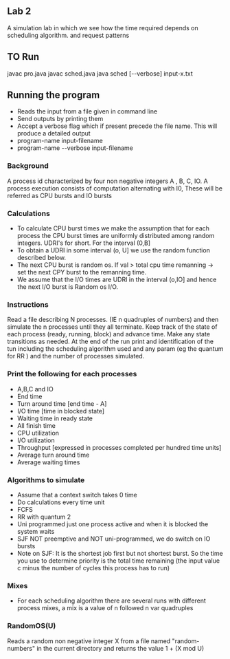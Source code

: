 ## Lab 2
A simulation lab in which we see how the time required depends on scheduling algorithm. and request patterns
## TO Run
 javac pro.java
 javac sched.java
 java sched [--verbose] input-x.txt
## Running the program
* Reads the input from a file given in command line
* Send outputs by printing them
* Accept a verbose flag which if present precede the file name. This will produce a detailed output
* program-name input-filename
* program-name --verbose input-filename

### Background
A process id characterized by four non negative integers A , B, C, IO.
A process execution consists of computation alternating with I0, These will be referred as CPU bursts and IO bursts

### Calculations
* To calculate CPU burst times we make the assumption that for each process the CPU burst times are uniformly distributed among random integers. UDRI's for short. For the interval (0,B]
* To obtain a UDRI in some interval (o, U] we use the random function described below.
* The next CPU burst is random os. If val > total cpu time remanning -> set the next CPY burst to the remanning time.
* We assume that the I/O times are UDRI in the interval (o,IO] and hence the next I/O burst is Random os I/O.

### Instructions
Read a file describing N processes. (IE n quadruples of numbers) and then simulate the n processes until they all terminate.
Keep track of the state of each process (ready, running, block) and advance time. Make any state transitions as needed. At the end of the run print and identification of the tun including the scheduling algorithm used and any param (eg the quantum for RR ) and the number of processes simulated.

### Print the following for each processes
* A,B,C and IO
* End time
* Turn around time [end time - A]
* I/O time [time in blocked state]
* Waiting time in ready state
* All finish time
* CPU utilization
* I/O utilization
* Throughput [expressed in processes completed per hundred time units]
* Average turn around time
* Average waiting times

### Algorithms to simulate
* Assume that a context switch takes 0 time
* Do calculations every time unit
* FCFS
* RR with quantum 2
* Uni programmed just one process active and when it is blocked the system waits
* SJF NOT preemptive and NOT uni-programmed, we do switch on IO bursts
* Note on SJF: It is the shortest job first but not shortest burst. So the time you use to determine priority is the total time remaining (the input value c minus the number of cycles this process has to run)

### Mixes
* For each scheduling algorithm there are several runs with different process mixes, a mix is a value of n followed n var quadruples

### RandomOS(U)
Reads a random non negative integer X from a file named "random-numbers" in the current directory and returns the value 1 + (X mod U)
